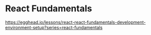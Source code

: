 # React Fundamentals

https://egghead.io/lessons/react-react-fundamentals-development-environment-setup?series=react-fundamentals
